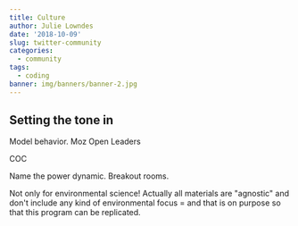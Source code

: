 ```yaml
---
title: Culture
author: Julie Lowndes
date: '2018-10-09'
slug: twitter-community
categories:
  - community
tags:
  - coding
banner: img/banners/banner-2.jpg
---
```




## Setting the tone in 

Model behavior. Moz Open Leaders


COC

Name the power dynamic. Breakout rooms. 

Not only for environmental science! Actually all materials are "agnostic" and don't include any kind of environmental focus =  and that is on purpose so that this program can be replicated. 


